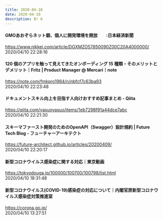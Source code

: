 ```yaml
---
title: 2020-04-10
date: 2020-04-10
description: B! 6
---
```


#### GMOあおぞらネット銀、個人に開発環境を開放　　:日本経済新聞
https://www.nikkei.com/article/DGXMZO57850090Z00C20A4000000/<br>
2020/04/10 22:28:16<br>


#### 120 個のアプリを触って見えてきたオンボーディング 15 種類・そのメリットとデメリット｜Fritz | Product Manager @ Mercari｜note
https://note.com/fmkpro1984/n/nbfcf7c63ba93<br>
2020/04/10 22:23:48<br>


#### ドキュメントスキル向上を目指す人向けおすすめ記事まとめ - Qiita
https://qiita.com/yasuoyasuo/items/1eb7298f91a44dce7abc<br>
2020/04/10 22:21:30<br>


#### スキーマファースト開発のためのOpenAPI（Swagger）設計規約 | Future Tech Blog - フューチャーアーキテクト
https://future-architect.github.io/articles/20200409/<br>
2020/04/10 22:20:17<br>


#### 新型コロナウイルス感染症に関する対応｜東京動画
https://tokyodouga.jp/100000/100700/100798/list.html<br>
2020/04/10 18:31:48<br>


#### 新型コロナウイルス(COVID-19)感染症の対応について｜内閣官房新型コロナウイルス感染症対策推進室
https://corona.go.jp/<br>
2020/04/10 13:27:51<br>


